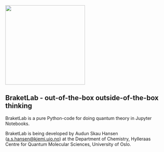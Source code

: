 <img src="https://github.uio.no/audunsh/braketlab/blob/master/graphics/braketlab_logo.png" width = 250px>

## BraketLab - out-of-the-box outside-of-the-box thinking

BraketLab is a pure Python-code for doing quantum theory in Jupyter Notebooks.

BraketLab is being developed by Audun Skau Hansen (a.s.hansen@kjemi.uio.no) at the Department of Chemistry, Hylleraas Centre for Quantum Molecular Sciences, University of Oslo.
